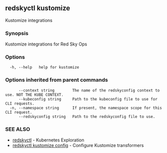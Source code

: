 ## redskyctl kustomize

Kustomize integrations

### Synopsis

Kustomize integrations for Red Sky Ops

### Options

```
  -h, --help   help for kustomize
```

### Options inherited from parent commands

```
      --context string        The name of the redskyconfig context to use. NOT THE KUBE CONTEXT.
      --kubeconfig string     Path to the kubeconfig file to use for CLI requests.
  -n, --namespace string      If present, the namespace scope for this CLI request.
      --redskyconfig string   Path to the redskyconfig file to use.
```

### SEE ALSO

* [redskyctl](redskyctl.md)	 - Kubernetes Exploration
* [redskyctl kustomize config](redskyctl_kustomize_config.md)	 - Configure Kustomize transformers

